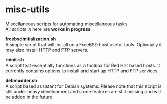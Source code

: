 # misc-utils
Miscellaneous scripts for automating miscellaneous tasks  
All scripts in here are **works in progress**  
  
**freebsdinitialization.sh**  
A simple script that will install on a FreeBSD host useful tools. Optionally it may also install HTTP and FTP servers.

**rhinit.sh**  
A script that essentially functions as a toolbox for Red Hat based hosts. It currently contains options to install and start up HTTP and FTP services.

**debmodder.sh**  
A script based assistant for Debian systems. Please note that this script is still under heavy development and some features are still missing and will be added in the future.

